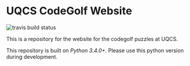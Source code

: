UQCS CodeGolf Website
=====================

![travis build status](https://travis-ci.org/UQComputingSociety/codegolf.svg?branch=master)

This is a repository for the website for the codegolf puzzles at UQCS.

This repository is built on *Python 3.4.0+*. Please use this python version during development.